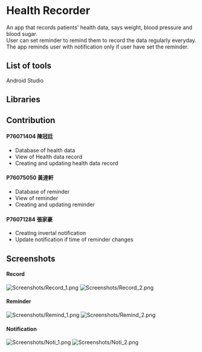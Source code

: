 # Health Recorder
An app that records patients' health data, says weight, blood pressure and blood sugar.  
User can set reminder to remind them to record the data regularly everyday.  
The app reminds user with notification only if user have set the reminder.  

## List of tools  
Android Studio  

## Libraries


## Contribution

#### P76071404 陳冠廷  
 - Database of health data   
 - View of Health data record
 - Creating and updating health data record

#### P76075050 黃達軒  
 - Database of reminder   
 - View of reminder  
 - Creating and updating reminder
  
#### P76071284 張家豪  
 - Creating invertal notification  
 - Update notification if time of reminder changes
 
 
 ## Screenshots
 
 #### Record
 
 ![Screenshots/Record_1.png](Screenshots/Record_1.png) 
 ![Screenshots/Record_2.png](Screenshots/Record_2.png)
 
 #### Reminder

 ![Screenshots/Remind_1.png](Screenshots/Remind_1.png) 
 ![Screenshots/Remind_2.png](Screenshots/Remind_2.png) 

 #### Notification
 
 ![Screenshots/Noti_1.png](Screenshots/Noti_1.png) 
 ![Screenshots/Noti_2.png](Screenshots/Noti_2.png) 
